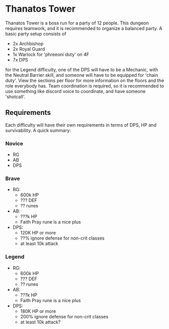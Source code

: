 # Thanatos Tower

Thanatos Tower is a boss run for a party of 12 people. This dungeon requires teamwork, and it is recommended to organize a balanced party. A basic party setup consists of

- 2x Archbishop
- 2x Royal Guard
- 1x Warlock for 'phreeoni duty' on 4F
- 7x DPS

for the Legend difficulty, one of the DPS will have to be a Mechanic, with the Neutral Barrier skill, and someone will have to be equipped for 'chain duty'. View the sections per floor for more information on the floors and the role everybody has. Team coordination is required, so it is recommended to use something like discord voice to coordinate, and have someone 'shotcall'. 

## Requirements

Each difficulty will have their own requirements in terms of DPS, HP and survivability. A quick summary:

### Novice

- RG
- AB
- DPS

### Brave

- RG:
  - 600k HP
  - ??? DEF
  - ?? runes
- AB:
  - ???k HP
  - Faith Pray rune is a nice plus
- DPS:
  - 120K HP or more
  - ??% ignore defense for non-crit classes
  - at least 10k attack

### Legend

- RG:
  - 600k HP
  - ??? DEF
  - ?? runes
- AB:
  - ???k HP
  - Faith Pray rune is a nice plus
- DPS:
  - 180K HP or more
  - 200% ignore defense for non-crit classes
  - at least 10k attack?
